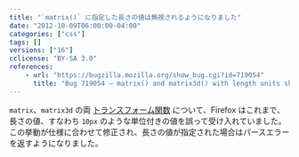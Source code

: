 ```yaml
---
title: "`matrix()` に指定した長さの値は無視されるようになりました"
date: "2012-10-09T06:00:00-04:00"
categories: ["css"]
tags: []
versions: ["16"]
cclicense: "BY-SA 3.0"
references:
    - url: "https://bugzilla.mozilla.org/show_bug.cgi?id=719054"
      title: "Bug 719054 – matrix() and matrix3d() with length units should be parse errors"
---
```

`matrix`、`matrix3d` の両 [トランスフォーム関数](https://developer.mozilla.org/ja/docs/Web/CSS/transform-function) について、Firefox はこれまで、長さの値、すなわち `10px` のような単位付きの値を誤って受け入れていました。この挙動が仕様に合わせて修正され、長さの値が指定された場合はパースエラーを返すようになりました。
